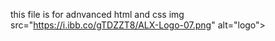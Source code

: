 this file is for adnvanced html and css
img src="https://i.ibb.co/gTDZZT8/ALX-Logo-07.png" alt="logo">